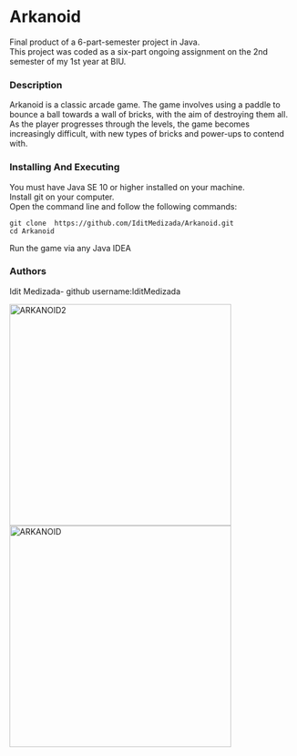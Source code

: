 
# Arkanoid 
Final product of a 6-part-semester project in Java.  
This project was coded as a six-part ongoing assignment on the 2nd semester of my 1st year at BIU.

### Description      
Arkanoid is a classic arcade game.
The game involves using a paddle to bounce a ball towards a wall of bricks, with the aim of destroying them all.
As the player progresses through the levels, the game becomes increasingly difficult, with new types of bricks and power-ups to contend with.

### Installing And Executing   
You must have Java SE 10 or higher installed on your machine.   
Install git on your computer.     
Open the command line and follow the following commands:    
``` 
git clone  https://github.com/IditMedizada/Arkanoid.git   
cd Arkanoid  
```
Run the game via any Java IDEA    

### Authors         
Idit Medizada- github username:IditMedizada      



<img width="389" alt="ARKANOID2" src="https://user-images.githubusercontent.com/117280174/226183893-b103d663-7cc0-4cd4-ae11-badef0f15584.png"><img width="389" alt="ARKANOID" src="https://user-images.githubusercontent.com/117280174/226183909-a809e5df-cba4-48a6-bda5-9f7e2e31aea3.png">

